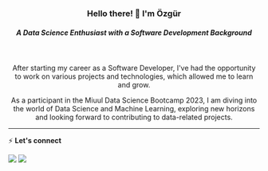 <h3 align="center"> <b>Hello there! 👋 I'm Özgür</b></h3>
<h5 align="center"><b>A Data Science Enthusiast with a Software Development Background</b></h5>
<br/>
<p align="center">After starting my career as a Software Developer, I've had the opportunity to work on various projects and technologies, which allowed me to learn and grow.</p>

<p align="center">As a participant in the Miuul Data Science Bootcamp 2023, I am diving into the world of Data Science and Machine Learning, exploring new horizons and looking forward to contributing to data-related projects.</p>

<hr>

⚡ <b>Let's connect</b>

<div>
    <a target="_blank" href="https://www.linkedin.com/in/ozgurcanaltinok"><img src="https://img.shields.io/badge/-LinkedIn-0077B5?style=for-the-badge&logo=Linkedin&logoColor=white"></img></a>
    <a target="_blank" href="mailto:ozgurcanaltinok@gmail.com"><img src="https://img.shields.io/badge/-Gmail-D14836?style=for-the-badge&logo=Gmail&logoColor=white"></img></a>
</div>
